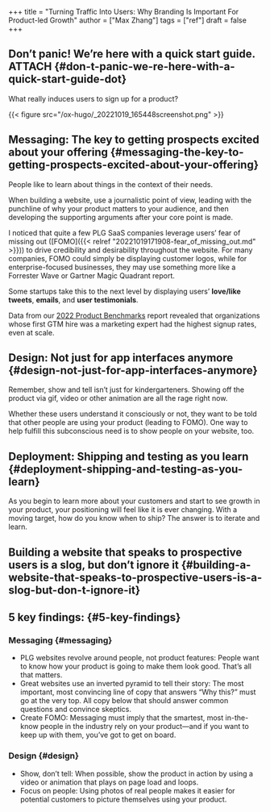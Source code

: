 +++
title = "Turning Traffic Into Users: Why Branding Is Important For Product-led Growth"
author = ["Max Zhang"]
tags = ["ref"]
draft = false
+++

## Don’t panic! We’re here with a quick start guide. <span class="tag"><span class="ATTACH">ATTACH</span></span> {#don-t-panic-we-re-here-with-a-quick-start-guide-dot}

What really induces users to sign up for a product?

{{< figure src="/ox-hugo/_20221019_165448screenshot.png" >}}


## Messaging: The key to getting prospects excited about your offering {#messaging-the-key-to-getting-prospects-excited-about-your-offering}

People like to learn about things in the context of their needs.

When building a website, use a journalistic point of view, leading with the punchline of why your product matters to your audience, and then developing the supporting arguments after your core point is made.

I noticed that quite a few PLG SaaS companies leverage users’ fear of missing out ([FOMO]({{< relref "20221019171908-fear_of_missing_out.md" >}})) to drive credibility and desirability throughout the website. For many companies, FOMO could simply be displaying customer logos, while for enterprise-focused businesses, they may use something more like a Forrester Wave or Gartner Magic Quadrant report.

Some startups take this to the next level by displaying users’ **love/like tweets**, **emails**, and **user testimonials**.

Data from our [2022 Product Benchmarks](https://openviewpartners.com/2022-product-benchmarks/) report revealed that organizations whose first GTM hire was a marketing expert had the highest signup rates, even at scale.


## Design: Not just for app interfaces anymore {#design-not-just-for-app-interfaces-anymore}

Remember, show and tell isn’t just for kindergarteners. Showing off the product via gif, video or other animation are all the rage right now.

Whether these users understand it consciously or not, they want to be told that other people are using your product (leading to FOMO). One way to help fulfill this subconscious need is to show people on your website, too.


## Deployment: Shipping and testing as you learn {#deployment-shipping-and-testing-as-you-learn}

As you begin to learn more about your customers and start to see growth in your product, your positioning will feel like it is ever changing. With a moving target, how do you know when to ship? The answer is to iterate and learn.


## Building a website that speaks to prospective users is a slog, but don’t ignore it {#building-a-website-that-speaks-to-prospective-users-is-a-slog-but-don-t-ignore-it}


## 5 key findings: {#5-key-findings}


### Messaging {#messaging}

-   PLG websites revolve around people, not product features: People want to know how your product is going to make them look good. That’s all that matters.
-   Great websites use an inverted pyramid to tell their story: The most important, most convincing line of copy that answers “Why this?” must go at the very top. All copy below that should answer common questions and convince skeptics.
-   Create FOMO: Messaging must imply that the smartest, most in-the-know people in the industry rely on your product—and if you want to keep up with them, you’ve got to get on board.


### Design {#design}

-   Show, don’t tell: When possible, show the product in action by using a video or animation that plays on page load and loops.
-   Focus on people: Using photos of real people makes it easier for potential customers to picture themselves using your product.
